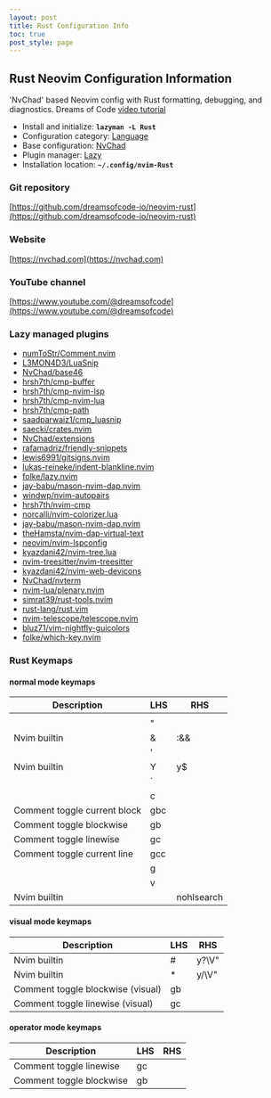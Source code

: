 ```yaml
---
layout: post
title: Rust Configuration Info
toc: true
post_style: page
---
```


## Rust Neovim Configuration Information

'NvChad' based Neovim config with Rust formatting, debugging, and diagnostics. Dreams of Code [video tutorial](https://youtu.be/mh_EJhH49Ms)

- Install and initialize: **`lazyman -L Rust`**
- Configuration category: [Language](https://lazyman.dev/configurations/#language-configurations)
- Base configuration:     [NvChad](https://nvchad.com)
- Plugin manager:         [Lazy](https://github.com/folke/lazy.nvim)
- Installation location:  **`~/.config/nvim-Rust`**


### Git repository

[https://github.com/dreamsofcode-io/neovim-rust](https://github.com/dreamsofcode-io/neovim-rust)

### Website

[https://nvchad.com](https://nvchad.com)

### YouTube channel

[https://www.youtube.com/@dreamsofcode](https://www.youtube.com/@dreamsofcode)

### Lazy managed plugins

- [numToStr/Comment.nvim](https://github.com/numToStr/Comment.nvim)
- [L3MON4D3/LuaSnip](https://github.com/L3MON4D3/LuaSnip)
- [NvChad/base46](https://github.com/NvChad/base46.git)
- [hrsh7th/cmp-buffer](https://github.com/hrsh7th/cmp-buffer)
- [hrsh7th/cmp-nvim-lsp](https://github.com/hrsh7th/cmp-nvim-lsp)
- [hrsh7th/cmp-nvim-lua](https://github.com/hrsh7th/cmp-nvim-lua)
- [hrsh7th/cmp-path](https://github.com/hrsh7th/cmp-path)
- [saadparwaiz1/cmp_luasnip](https://github.com/saadparwaiz1/cmp_luasnip)
- [saecki/crates.nvim](https://github.com/saecki/crates.nvim.git)
- [NvChad/extensions](https://github.com/NvChad/extensions.git)
- [rafamadriz/friendly-snippets](https://github.com/rafamadriz/friendly-snippets)
- [lewis6991/gitsigns.nvim](https://github.com/lewis6991/gitsigns.nvim)
- [lukas-reineke/indent-blankline.nvim](https://github.com/lukas-reineke/indent-blankline.nvim)
- [folke/lazy.nvim](https://github.com/folke/lazy.nvim)
- [jay-babu/mason-nvim-dap.nvim](https://github.com/jay-babu/mason-nvim-dap.nvim)
- [windwp/nvim-autopairs](https://github.com/windwp/nvim-autopairs)
- [hrsh7th/nvim-cmp](https://github.com/hrsh7th/nvim-cmp)
- [norcalli/nvim-colorizer.lua](https://github.com/norcalli/nvim-colorizer.lua)
- [jay-babu/mason-nvim-dap.nvim](https://github.com/jay-babu/mason-nvim-dap.nvim)
- [theHamsta/nvim-dap-virtual-text](https://github.com/theHamsta/nvim-dap-virtual-text)
- [neovim/nvim-lspconfig](https://github.com/neovim/nvim-lspconfig)
- [kyazdani42/nvim-tree.lua](https://github.com/kyazdani42/nvim-tree.lua)
- [nvim-treesitter/nvim-treesitter](https://github.com/nvim-treesitter/nvim-treesitter)
- [kyazdani42/nvim-web-devicons](https://github.com/kyazdani42/nvim-web-devicons)
- [NvChad/nvterm](https://github.com/NvChad/nvterm)
- [nvim-lua/plenary.nvim](https://github.com/nvim-lua/plenary.nvim)
- [simrat39/rust-tools.nvim](https://github.com/simrat39/rust-tools.nvim)
- [rust-lang/rust.vim](https://github.com/rust-lang/rust.vim.git)
- [nvim-telescope/telescope.nvim](https://github.com/nvim-telescope/telescope.nvim)
- [bluz71/vim-nightfly-guicolors](https://github.com/bluz71/vim-nightfly-guicolors)
- [folke/which-key.nvim](https://github.com/folke/which-key.nvim)

### Rust Keymaps

#### normal mode keymaps

| Description | LHS | RHS |
| ----------- | --- | --- |
|  |   |  |
|  | " |  |
| Nvim builtin | & | :&&<CR> |
|  | ' |  |
| Nvim builtin | Y | y$ |
|  | ` |  |
|  | c |  |
| Comment toggle current block | gbc |  |
| Comment toggle blockwise | gb |  |
| Comment toggle linewise | gc |  |
| Comment toggle current line | gcc |  |
|  | g |  |
|  | v |  |
| Nvim builtin | <C-L> | <Cmd>nohlsearch|diffupdate|normal! <C-L><CR> |

#### visual mode keymaps

| Description | LHS | RHS |
| ----------- | --- | --- |
| Nvim builtin | # | y?\V<C-R>"<CR> |
| Nvim builtin | * | y/\V<C-R>"<CR> |
| Comment toggle blockwise (visual) | gb |  |
| Comment toggle linewise (visual) | gc |  |

#### operator mode keymaps

| Description | LHS | RHS |
| ----------- | --- | --- |
| Comment toggle linewise | gc |  |
| Comment toggle blockwise | gb |  |
